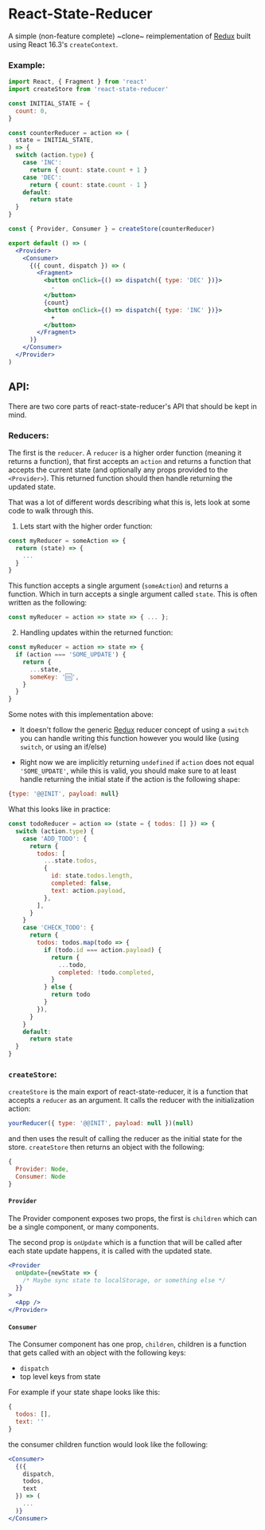 # React-State-Reducer

A simple (non-feature complete) ~clone~ reimplementation of [Redux](https://redux.js.org) built using React 16.3's `createContext`.

### Example:

```jsx
import React, { Fragment } from 'react'
import createStore from 'react-state-reducer'

const INITIAL_STATE = {
  count: 0,
}

const counterReducer = action => (
  state = INITIAL_STATE,
) => {
  switch (action.type) {
    case 'INC':
      return { count: state.count + 1 }
    case 'DEC':
      return { count: state.count - 1 }
    default:
      return state
  }
}

const { Provider, Consumer } = createStore(counterReducer)

export default () => (
  <Provider>
    <Consumer>
      {({ count, dispatch }) => (
        <Fragment>
          <button onClick={() => dispatch({ type: 'DEC' })}>
            -
          </button>
          {count}
          <button onClick={() => dispatch({ type: 'INC' })}>
            +
          </button>
        </Fragment>
      )}
    </Consumer>
  </Provider>
)
```

## API:

There are two core parts of react-state-reducer's API that should be kept in mind.

### Reducers:

The first is the `reducer`. A `reducer` is a higher order function (meaning it returns a function), that first accepts an `action` and returns a function that accepts the current state (and optionally any props provided to the `<Provider>`). This returned function should then handle returning the updated state.

That was a lot of different words describing what this is, lets look at some code to walk through this.

1.  Lets start with the higher order function:

```js
const myReducer = someAction => {
  return (state) => {
    ...
  }
}
```

This function accepts a single argument (`someAction`) and returns a function. Which in turn accepts a single argument called `state`. This is often written as the following:

```js
const myReducer = action => state => { ... };
```

2.  Handling updates within the returned function:

```js
const myReducer = action => state => {
  if (action === 'SOME_UPDATE') {
    return {
      ...state,
      someKey: '🆒',
    }
  }
}
```

Some notes with this implementation above:

* It doesn't follow the generic [Redux](https://redux.js.org/basics/reducers) reducer concept of using a `switch` you can handle writing this function however you would like (using `switch`, or using an if/else)

* Right now we are implicitly returning `undefined` if `action` does not equal `'SOME_UPDATE'`, while this is valid, you should make sure to at least handle returning the initial state if the action is the following shape:

```js
{type: '@@INIT', payload: null}
```

What this looks like in practice:

```js
const todoReducer = action => (state = { todos: [] }) => {
  switch (action.type) {
    case 'ADD_TODO': {
      return {
        todos: [
          ...state.todos,
          {
            id: state.todos.length,
            completed: false,
            text: action.payload,
          },
        ],
      }
    }
    case 'CHECK_TODO': {
      return {
        todos: todos.map(todo => {
          if (todo.id === action.payload) {
            return {
              ...todo,
              completed: !todo.completed,
            }
          } else {
            return todo
          }
        }),
      }
    }
    default:
      return state
  }
}
```

### `createStore`:

`createStore` is the main export of react-state-reducer, it is a function that accepts a `reducer` as an argument. It calls the reducer with the initialization action:

```js
yourReducer({ type: '@@INIT', payload: null })(null)
```

and then uses the result of calling the reducer as the initial state for the store. `createStore` then returns an object with the following:

```js
{
  Provider: Node,
  Consumer: Node
}
```

#### `Provider`

The Provider component exposes two props, the first is `children` which can be a single component, or many components.

The second prop is `onUpdate` which is a function that will be called after each state update happens, it is called with the updated state.

```jsx
<Provider
  onUpdate={newState => {
    /* Maybe sync state to localStorage, or something else */
  }}
>
  <App />
</Provider>
```

#### `Consumer`

The Consumer component has one prop, `children`, children is a function that gets called with an object with the following keys:

* `dispatch`
* top level keys from state

For example if your state shape looks like this:

```js
{
  todos: [],
  text: ''
}
```

the consumer children function would look like the following:

```jsx
<Consumer>
  {({
    dispatch,
    todos,
    text
  }) => (
    ...
  )}
</Consumer>
```
